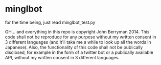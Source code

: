 minglbot
========

for the time being, just read minglbot_test.py

OH... and everything in this repo is copyright John Berryman 2014. This code shall not be reproduce for any purpose without my written consent in 3 different languages (and it'll take me a while to look up all the words in Japanese). Also, the functionality of this code shall not be publically disclosed, for example in the form of a twitter bot or a publically available API, without my written consent in 3 different languages.
